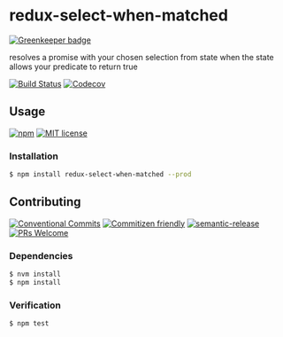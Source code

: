 # redux-select-when-matched

[![Greenkeeper badge](https://badges.greenkeeper.io/GainCompliance/redux-select-when-matched.svg)](https://greenkeeper.io/)

resolves a promise with your chosen selection from state when the state allows your predicate to return true

<!-- status badges -->
[![Build Status][ci-badge]][ci-link]
[![Codecov][coverage-badge]][coverage-link]

## Usage

<!-- consumer badges -->
[![npm][npm-badge]][npm-link]
[![MIT license][license-badge]][license-link]

### Installation

```sh
$ npm install redux-select-when-matched --prod
```

## Contributing

<!-- contribution badges -->
[![Conventional Commits][commit-convention-badge]][commit-convention-link]
[![Commitizen friendly][commitizen-badge]][commitizen-link]
[![semantic-release][semantic-release-badge]][semantic-release-link]
[![PRs Welcome][PRs-badge]][PRs-link]

### Dependencies

```sh
$ nvm install
$ npm install
```

### Verification

```sh
$ npm test
```

[npm-link]: https://www.npmjs.com/package/redux-select-when-matched
[npm-badge]: https://img.shields.io/npm/v/redux-select-when-matched.svg
[license-link]: LICENSE
[license-badge]: https://img.shields.io/github/license/GainCompliance/redux-select-when-matched.svg
[ci-link]: https://travis-ci.com/GainCompliance/redux-select-when-matched
[ci-badge]: https://img.shields.io/travis/GainCompliance/redux-select-when-matched.svg?branch=master
[coverage-link]: https://codecov.io/github/GainCompliance/redux-select-when-matched
[coverage-badge]: https://img.shields.io/codecov/c/github/GainCompliance/redux-select-when-matched.svg
[commit-convention-link]: https://conventionalcommits.org
[commit-convention-badge]: https://img.shields.io/badge/Conventional%20Commits-1.0.0-yellow.svg
[commitizen-link]: http://commitizen.github.io/cz-cli/
[commitizen-badge]: https://img.shields.io/badge/commitizen-friendly-brightgreen.svg
[semantic-release-link]: https://github.com/semantic-release/semantic-release
[semantic-release-badge]: https://img.shields.io/badge/%20%20%F0%9F%93%A6%F0%9F%9A%80-semantic--release-e10079.svg
[PRs-link]: http://makeapullrequest.com
[PRs-badge]: https://img.shields.io/badge/PRs-welcome-brightgreen.svg
